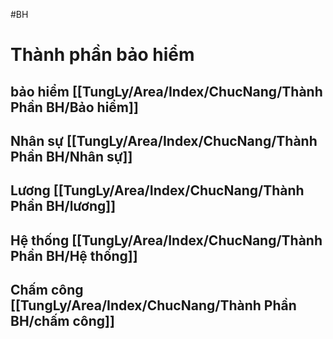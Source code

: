 #BH 
# Thành phần bảo hiểm
## bảo hiểm [[TungLy/Area/Index/ChucNang/Thành Phần BH/Bảo hiểm]]
## Nhân sự [[TungLy/Area/Index/ChucNang/Thành Phần BH/Nhân sự]]
## Lương [[TungLy/Area/Index/ChucNang/Thành Phần BH/lương]]
## Hệ thống  [[TungLy/Area/Index/ChucNang/Thành Phần BH/Hệ thống]]
## Chấm công [[TungLy/Area/Index/ChucNang/Thành Phần BH/chấm công]]


